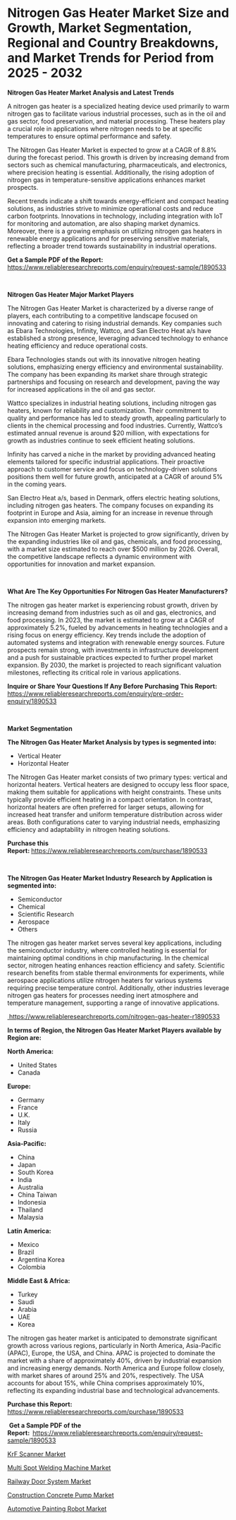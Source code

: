 <p><h1>Nitrogen Gas Heater Market Size and Growth, Market Segmentation, Regional and Country Breakdowns, and Market Trends for Period from 2025 -  2032</h1></p><p><strong>Nitrogen Gas Heater Market Analysis and Latest Trends</strong></p>
<p><p>A nitrogen gas heater is a specialized heating device used primarily to warm nitrogen gas to facilitate various industrial processes, such as in the oil and gas sector, food preservation, and material processing. These heaters play a crucial role in applications where nitrogen needs to be at specific temperatures to ensure optimal performance and safety.</p><p>The Nitrogen Gas Heater Market is expected to grow at a CAGR of 8.8% during the forecast period. This growth is driven by increasing demand from sectors such as chemical manufacturing, pharmaceuticals, and electronics, where precision heating is essential. Additionally, the rising adoption of nitrogen gas in temperature-sensitive applications enhances market prospects. </p><p>Recent trends indicate a shift towards energy-efficient and compact heating solutions, as industries strive to minimize operational costs and reduce carbon footprints. Innovations in technology, including integration with IoT for monitoring and automation, are also shaping market dynamics. Moreover, there is a growing emphasis on utilizing nitrogen gas heaters in renewable energy applications and for preserving sensitive materials, reflecting a broader trend towards sustainability in industrial operations.</p></p>
<p><strong>Get a Sample PDF of the Report:&nbsp;</strong> <a href="https://www.reliableresearchreports.com/enquiry/request-sample/1890533?utm_campaign=31&utm_medium=2&utm_source=Github&utm_content=ia&utm_term=23022025&utm_id=nitrogen-gas-heater">https://www.reliableresearchreports.com/enquiry/request-sample/1890533</a></p>
<p>&nbsp;</p>
<p><strong>Nitrogen Gas Heater Major Market Players</strong></p>
<p><p>The Nitrogen Gas Heater Market is characterized by a diverse range of players, each contributing to a competitive landscape focused on innovating and catering to rising industrial demands. Key companies such as Ebara Technologies, Infinity, Wattco, and San Electro Heat a/s have established a strong presence, leveraging advanced technology to enhance heating efficiency and reduce operational costs.</p><p>Ebara Technologies stands out with its innovative nitrogen heating solutions, emphasizing energy efficiency and environmental sustainability. The company has been expanding its market share through strategic partnerships and focusing on research and development, paving the way for increased applications in the oil and gas sector.</p><p>Wattco specializes in industrial heating solutions, including nitrogen gas heaters, known for reliability and customization. Their commitment to quality and performance has led to steady growth, appealing particularly to clients in the chemical processing and food industries. Currently, Wattco’s estimated annual revenue is around $20 million, with expectations for growth as industries continue to seek efficient heating solutions.</p><p>Infinity has carved a niche in the market by providing advanced heating elements tailored for specific industrial applications. Their proactive approach to customer service and focus on technology-driven solutions positions them well for future growth, anticipated at a CAGR of around 5% in the coming years.</p><p>San Electro Heat a/s, based in Denmark, offers electric heating solutions, including nitrogen gas heaters. The company focuses on expanding its footprint in Europe and Asia, aiming for an increase in revenue through expansion into emerging markets.</p><p>The Nitrogen Gas Heater Market is projected to grow significantly, driven by the expanding industries like oil and gas, chemicals, and food processing, with a market size estimated to reach over $500 million by 2026. Overall, the competitive landscape reflects a dynamic environment with opportunities for innovation and market expansion.</p></p>
<p>&nbsp;</p>
<p><strong>What Are The Key Opportunities For Nitrogen Gas Heater Manufacturers?</strong></p>
<p><p>The nitrogen gas heater market is experiencing robust growth, driven by increasing demand from industries such as oil and gas, electronics, and food processing. In 2023, the market is estimated to grow at a CAGR of approximately 5.2%, fueled by advancements in heating technologies and a rising focus on energy efficiency. Key trends include the adoption of automated systems and integration with renewable energy sources. Future prospects remain strong, with investments in infrastructure development and a push for sustainable practices expected to further propel market expansion. By 2030, the market is projected to reach significant valuation milestones, reflecting its critical role in various applications.</p></p>
<p><strong>Inquire or Share Your Questions If Any Before Purchasing This Report:</strong> <a href="https://www.reliableresearchreports.com/enquiry/pre-order-enquiry/1890533?utm_campaign=31&utm_medium=2&utm_source=Github&utm_content=ia&utm_term=23022025&utm_id=nitrogen-gas-heater">https://www.reliableresearchreports.com/enquiry/pre-order-enquiry/1890533</a></p>
<p>&nbsp;</p>
<p><strong>Market Segmentation</strong></p>
<p><strong>The Nitrogen Gas Heater Market Analysis by types is segmented into:</strong></p>
<p><ul><li>Vertical Heater</li><li>Horizontal Heater</li></ul></p>
<p><p>The Nitrogen Gas Heater market consists of two primary types: vertical and horizontal heaters. Vertical heaters are designed to occupy less floor space, making them suitable for applications with height constraints. These units typically provide efficient heating in a compact orientation. In contrast, horizontal heaters are often preferred for larger setups, allowing for increased heat transfer and uniform temperature distribution across wider areas. Both configurations cater to varying industrial needs, emphasizing efficiency and adaptability in nitrogen heating solutions.</p></p>
<p><strong>Purchase this Report:&nbsp;</strong><a href="https://www.reliableresearchreports.com/purchase/1890533?utm_campaign=31&utm_medium=2&utm_source=Github&utm_content=ia&utm_term=23022025&utm_id=nitrogen-gas-heater">https://www.reliableresearchreports.com/purchase/1890533</a></p>
<p>&nbsp;</p>
<p><strong>The Nitrogen Gas Heater Market Industry Research by Application is segmented into:</strong></p>
<p><ul><li>Semiconductor</li><li>Chemical</li><li>Scientific Research</li><li>Aerospace</li><li>Others</li></ul></p>
<p><p>The nitrogen gas heater market serves several key applications, including the semiconductor industry, where controlled heating is essential for maintaining optimal conditions in chip manufacturing. In the chemical sector, nitrogen heating enhances reaction efficiency and safety. Scientific research benefits from stable thermal environments for experiments, while aerospace applications utilize nitrogen heaters for various systems requiring precise temperature control. Additionally, other industries leverage nitrogen gas heaters for processes needing inert atmosphere and temperature management, supporting a range of innovative applications.</p></p>
<p><a href="https://www.reliableresearchreports.com/nitrogen-gas-heater-r1890533?utm_campaign=31&utm_medium=2&utm_source=Github&utm_content=ia&utm_term=23022025&utm_id=nitrogen-gas-heater">&nbsp;https://www.reliableresearchreports.com/nitrogen-gas-heater-r1890533</a></p>
<p><strong>In terms of Region, the Nitrogen Gas Heater Market Players available by Region are:</strong></p>
<p>
    <p> <strong> North America: </strong>
        <ul>
            <li>United States</li>
            <li>Canada</li>
        </ul>
        </p> 
    <p> <strong> Europe: </strong>
        <ul>
            <li>Germany</li>
            <li>France</li>
            <li>U.K.</li>
            <li>Italy</li>
            <li>Russia</li>
        </ul>
        </p> 
    <p> <strong> Asia-Pacific: </strong>
        <ul>
            <li>China</li>
            <li>Japan</li>
            <li>South Korea</li>
            <li>India</li>
            <li>Australia</li>
            <li>China Taiwan</li>
            <li>Indonesia</li>
            <li>Thailand</li>
            <li>Malaysia</li>
        </ul>
        </p> 
    <p> <strong> Latin America: </strong>
        <ul>
            <li>Mexico</li>
            <li>Brazil</li>
            <li>Argentina Korea</li>
            <li>Colombia</li>
        </ul>
        </p> 
    <p> <strong> Middle East & Africa: </strong>
        <ul>
            <li>Turkey</li>
            <li>Saudi</li>
            <li>Arabia</li>
            <li>UAE</li>
            <li>Korea</li>
        </ul>
    </p>
    </p>
<p><p>The nitrogen gas heater market is anticipated to demonstrate significant growth across various regions, particularly in North America, Asia-Pacific (APAC), Europe, the USA, and China. APAC is projected to dominate the market with a share of approximately 40%, driven by industrial expansion and increasing energy demands. North America and Europe follow closely, with market shares of around 25% and 20%, respectively. The USA accounts for about 15%, while China comprises approximately 10%, reflecting its expanding industrial base and technological advancements.</p></p>
<p><strong>Purchase this Report: </strong><a href="https://www.reliableresearchreports.com/purchase/1890533?utm_campaign=31&utm_medium=2&utm_source=Github&utm_content=ia&utm_term=23022025&utm_id=nitrogen-gas-heater">https://www.reliableresearchreports.com/purchase/1890533</a></p>
<p>&nbsp;<strong>Get a Sample PDF of the Report:&nbsp;&nbsp;</strong><a href="https://www.reliableresearchreports.com/enquiry/request-sample/1890533?utm_campaign=31&utm_medium=2&utm_source=Github&utm_content=ia&utm_term=23022025&utm_id=nitrogen-gas-heater">https://www.reliableresearchreports.com/enquiry/request-sample/1890533</a></p>
<p><strong></strong></p>
<p><p><a href="https://github.com/saeiddaemo/Market-Research-Report-List-1/blob/main/krf-scanner-market.md?utm_campaign=31&utm_medium=2&utm_source=Github&utm_content=ia&utm_term=23022025&utm_id=nitrogen-gas-heater">KrF Scanner Market</a></p><p><a href="https://github.com/salodipura00/Market-Research-Report-List-1/blob/main/multi-spot-welding-machine-market.md?utm_campaign=31&utm_medium=2&utm_source=Github&utm_content=ia&utm_term=23022025&utm_id=nitrogen-gas-heater">Multi Spot Welding Machine Market</a></p><p><a href="https://github.com/shopovdjondo/Market-Research-Report-List-1/blob/main/railway-door-system-market.md?utm_campaign=31&utm_medium=2&utm_source=Github&utm_content=ia&utm_term=23022025&utm_id=nitrogen-gas-heater">Railway Door System Market</a></p><p><a href="https://github.com/viipposahko25/Market-Research-Report-List-1/blob/main/construction-concrete-pump-market.md?utm_campaign=31&utm_medium=2&utm_source=Github&utm_content=ia&utm_term=23022025&utm_id=nitrogen-gas-heater">Construction Concrete Pump Market</a></p><p><a href="https://github.com/supicweg/Market-Research-Report-List-1/blob/main/automotive-painting-robot-market.md?utm_campaign=31&utm_medium=2&utm_source=Github&utm_content=ia&utm_term=23022025&utm_id=nitrogen-gas-heater">Automotive Painting Robot Market</a></p></p>